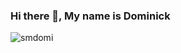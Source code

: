 ### Hi there 👋, My name is Dominick

<p><img align="center" src="https://github-readme-stats.vercel.app/api/top-langs?username=smdomi&show_icons=true&locale=en&layout=compact" alt="smdomi" /></p>
